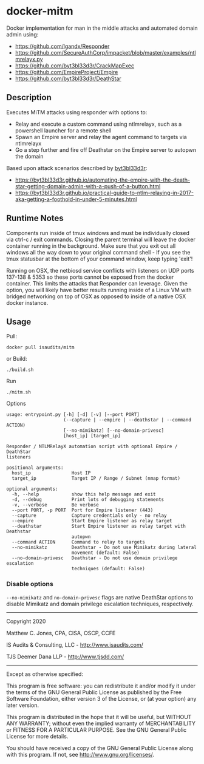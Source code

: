 # docker-mitm

Docker implementation for man in the middle attacks and automated domain admin using:
* https://github.com/lgandx/Responder
* https://github.com/SecureAuthCorp/impacket/blob/master/examples/ntlmrelayx.py
* https://github.com/byt3bl33d3r/CrackMapExec
* https://github.com/EmpireProject/Empire
* https://github.com/byt3bl33d3r/DeathStar


## Description
Executes MiTM attacks using responder with options to:
* Relay and execute a custom command using ntlmrelayx, such as a powershell launcher for a remote shell
* Spawn an Empire server and relay the agent command to targets via ntlmrelayx
* Go a step further and fire off Deathstar on the Empire server to autopwn the domain

Based upon attack scenarios described by [byt3bl33d3r](https://github.com/byt3bl33d3r):
* https://byt3bl33d3r.github.io/automating-the-empire-with-the-death-star-getting-domain-admin-with-a-push-of-a-button.html
* https://byt3bl33d3r.github.io/practical-guide-to-ntlm-relaying-in-2017-aka-getting-a-foothold-in-under-5-minutes.html


## Runtime Notes
Components run inside of tmux windows and must be individually closed via ctrl-c / exit commands.
Closing the parent terminal will leave the docker container running in the background.
Make sure that you exit out all windows all the way down to your original command shell -
If you see the tmux statusbar at the bottom of your command window, keep typing 'exit'!

Running on OSX, the netbiosd service conflicts with listeners on UDP ports 137-138 & 5353
so these ports cannot be exposed from the docker container. This limits the attacks
that Responder can leverage. Given the option, you will likely have better results
running inside of a Linux VM with bridged networking on top of OSX as opposed to
inside of a native OSX docker instance.

## Usage

Pull:

    docker pull isaudits/mitm

or Build:

    ./build.sh

Run

    ./mitm.sh
    
    
Options

    usage: entrypoint.py [-h] [-d] [-v] [--port PORT]
                         (--capture | --empire | --deathstar | --command ACTION)
                         [--no-mimikatz] [--no-domain-privesc]
                         [host_ip] [target_ip]
    
    Responder / NTLMRelayX automation script with optional Empire / DeathStar
    listeners
    
    positional arguments:
      host_ip               Host IP
      target_ip             Target IP / Range / Subnet (nmap format)
    
    optional arguments:
      -h, --help            show this help message and exit
      -d, --debug           Print lots of debugging statements
      -v, --verbose         Be verbose
      --port PORT, -p PORT  Port for Empire listener (443)
      --capture             Capture credentials only - no relay
      --empire              Start Empire listener as relay target
      --deathstar           Start Empire listener as relay target with Deathstar
                            autopwn
      --command ACTION      Command to relay to targets
      --no-mimikatz         Deathstar - Do not use Mimikatz during lateral
                            movement (default: False)
      --no-domain-privesc   Deathstar - Do not use domain privilege escalation
                            techniques (default: False)


### Disable options


```--no-mimikatz``` and ```no-domain-privesc``` flags are native DeathStar options to disable
Mimikatz and domain privilege escalation techniques, respectively.


--------------------------------------------------------------------------------

Copyright 2020

Matthew C. Jones, CPA, CISA, OSCP, CCFE

IS Audits & Consulting, LLC - <http://www.isaudits.com/>

TJS Deemer Dana LLP - <http://www.tjsdd.com/>

--------------------------------------------------------------------------------

Except as otherwise specified:

This program is free software: you can redistribute it and/or modify it under
the terms of the GNU General Public License as published by the Free Software
Foundation, either version 3 of the License, or (at your option) any later
version.

This program is distributed in the hope that it will be useful, but WITHOUT ANY
WARRANTY; without even the implied warranty of MERCHANTABILITY or FITNESS FOR A
PARTICULAR PURPOSE. See the GNU General Public License for more details.

You should have received a copy of the GNU General Public License along with
this program. If not, see <http://www.gnu.org/licenses/>.